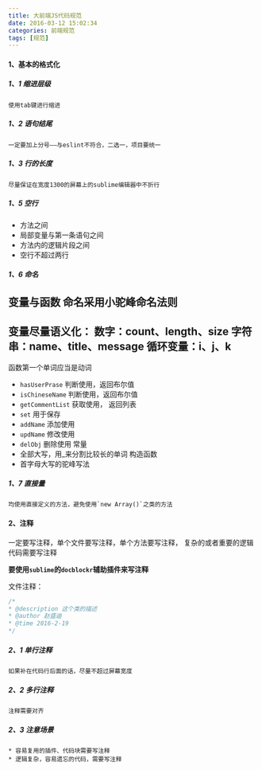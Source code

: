 ```yaml
---
title: 大前端JS代码规范
date: 2016-03-12 15:02:34
categories: 前端规范
tags: [规范]
---
```


#### 1、基本的格式化
##### 1、1 缩进层级
	使用tab键进行缩进
##### 1、2 语句结尾
	一定要加上分号——与eslint不符合，二选一，项目要统一
##### 1、3 行的长度
	尽量保证在宽度1300的屏幕上的sublime编辑器中不折行
##### 1、5 空行
* 方法之间
* 局部变量与第一条语句之间
* 方法内的逻辑片段之间
* 空行不超过两行

##### 1、6 命名
变量与函数
命名采用小驼峰命名法则
----
变量尽量语义化：
数字：count、length、size
字符串：name、title、message
循环变量：i、j、k
----
函数第一个单词应当是动词
* `hasUserPrase` 判断使用，返回布尔值
* `isChineseName` 判断使用，返回布尔值
* `getCommentList` 获取使用， 返回列表
* `set` 用于保存
* `addName` 添加使用
* `updName`   修改使用
* `delObj` 删除使用
常量
* 全部大写，用_来分割比较长的单词
构造函数
* 首字母大写的驼峰写法

##### 1、7 直接量
	均使用直接定义的方法，避免使用`new Array()`之类的方法


#### 2、注释
一定要写注释，单个文件要写注释，单个方法要写注释，
复杂的或者重要的逻辑代码需要写注释

**要使用`sublime`的`docblockr`辅助插件来写注释**

文件注释：
``` javascript
/*
* @description 这个类的描述
* @author 赵盛迪
* @time 2016-2-19
*/
```
##### 2、1 单行注释
	如果补在代码行后面的话，尽量不超过屏幕宽度
##### 2、2 多行注释
	注释需要对齐
##### 2、3 注意场景
	* 容易复用的插件、代码块需要写注释
	* 逻辑复杂，容易遗忘的代码，需要写注释
